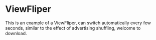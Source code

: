 

# ViewFliper
This is an example of a ViewFliper, can switch automatically every few seconds, similar to the effect of advertising shuffling, welcome to download.
